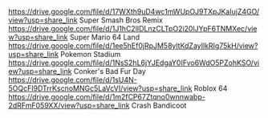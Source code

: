 https://drive.google.com/file/d/17WXth9uD4wc1mWUpOJ9TXpJKaIujZ4GO/view?usp=share_link
Super Smash Bros Remix
https://drive.google.com/file/d/1J1hC2lIDLnzCLTpO2i20lJYpF6TNMXec/view?usp=share_link
Super Mario 64 Land
https://drive.google.com/file/d/1ee5hEf0jRpJM58yltKdZayIlkRIg75kH/view?usp=share_link
Pokemon Stadium
https://drive.google.com/file/d/1NsS2hL6jYJEdgaY0IFvo6WdO5PZohKSO/view?usp=share_link
Conker's Bad Fur Day
https://drive.google.com/file/d/1sU4N-5OQcFI9DTrrKscnoMNGc5LaVcVI/view?usp=share_link
Roblox 64
https://drive.google.com/file/d/1m2fCP67Ztqno0wnnwabp-2dRFmF059XX/view?usp=share_link
Crash Bandicoot
